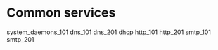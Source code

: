 # Common services

<div class="toctree">

system\_daemons\_101 dns\_101 dns\_201 dhcp http\_101 http\_201
smtp\_101 smtp\_201

</div>
